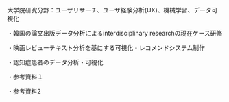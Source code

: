 
大学院研究分野：ユーザリサーチ、ユーザ経験分析(UX)、機械学習、データ可視化

・韓国の論文出版データ分析によるinterdisciplinary researchの現在ケース研修


・映画レビューテキスト分析を基にする可視化・レコメンドシステム制作


・認知症患者のデータ分析・可視化

  ・参考資料１

  ・参考資料2
